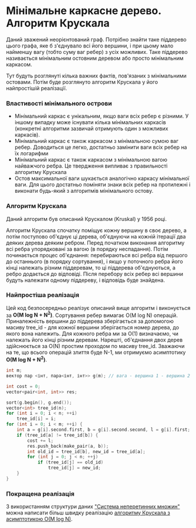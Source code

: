 # Мінімальне каркасне дерево. Алгоритм Крускала

Даний зважений неорієнтований граф. Потрібно знайти таке піддерево цього графа, яке б з'єднувало всі його вершини, і при цьому мало найменшу вагу (тобто суму ваг ребер) з усіх можливих. Таке піддерево називається мінімальним остовним деревом або просто мінімальним каркасом.

Тут будуть розглянуті кілька важних фактів, пов'язаних з мінімальними остовами. Потім буде розглянуто алгоритм Крускала у його найпростішій реалізації.

### Властивості мінімального острови

* Мінімальний каркас є унікальним, якщо ваги всіх ребер є різними. У іншому випадку може існувати кілька мінімальних каркасів (конкретні алгоритми зазвичай отримують один з можливих каркасів).
* Мінімальний каркас є також каркасом з мінімальною сумою ваг ребер.
Доводиться це легко, достатньо замінити ваги всіх ребер на їх логарифми
* Мінімальний каркас є також каркасом з мінімальною вагою найважчого ребра.
Це твердження випливає з правильності алгоритму Крускала
* Остов максимальної ваги шукається аналогічно каркасу мінімальної ваги. Для цього достатньо поміняти знаки всіх ребер на протилежні і виконати будь-який з алгоритмів мінімального остову.

### Алгоритм Крускала

Даний алгоритм був описаний Крускaлом (Kruskal) у 1956 році.

Алгоритм Крускала спочатку поміщує кожну вершину в своє дерево, а потім поступово об'єднує ці дерева, об'єднуючи на кожній ітерації два деяких дерева деяким ребром. Перед початком виконання алгоритму всі ребра упорядковані за вагою (в порядку неспадання). Потім починається процес об'єднання: перебираються всі ребра від першого до останнього (в порядку сортування), і якщо у поточного ребра його кінці належать різним піддеревам, то ці піддерева об'єднуються, а ребро додається до відповіді. Після перебору всіх ребер всі вершини будуть належати одному піддереву, і відповідь буде знайдена.

### Найпростіша реалізація

Цей код безпосередньо реалізує описаний вище алгоритм і виконується за **O(M log N + N<sup>2</sup>)**. Сортування ребер вимагає O(M log N) операцій. Приналежність вершини до піддерева зберігається за допомогою масиву tree_id - для кожної вершини зберігається номер дерева, до якого вона належить. Для кожного ребра ми за O(1) визначаємо, чи належать його кінці різним деревам. Нарешті, об'єднання двох дерев здійснюється за O(N) простим проходом по масиву tree_id. Зважаючи на те, що всього операцій злиття буде N-1, ми отримуємо асимптотику **O(M log N + N<sup>2</sup>)**.

<!--- TODO: specify code snippet id -->
``` cpp
int m;
вектор пар <інт, пара<інт, інт>> g(m); // вага - вершина 1 - вершина 2

int cost = 0;
vector<pair<int, int>> res;

sort(g.begin(), g.end());
vector<int> tree_id(n);
for (int i = 0; i < n; ++i)
    tree_id[i] = i;
for (int i = 0; i < m; ++i) {
    int a = g[i].second.first, b = g[i].second.second, l = g[i].first;
    if (tree_id[a] != tree_id[b]) {
        cost += l;
        res.push_back(make_pair(a, b));
        int old_id = tree_id[b], new_id = tree_id[a];
        for (int j = 0; j < n; ++j)
            if (tree_id[j] == old_id)
                tree_id[j] = new_id;
    }
}
```

### Покращена реалізація

З використанням структури даних ["Система неперетинних множин"](dsu) можна написати більш швидку реалізацію [алгоритму Крускала з асимптотикою O(M log N)](mst_kruskal_with_dsu).